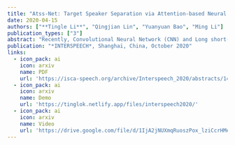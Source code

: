 ```yaml
---
title: "Atss-Net: Target Speaker Separation via Attention-based Neural Network"
date: 2020-04-15
authors: ["**Tingle Li**", "Qingjian Lin", "Yuanyuan Bao", "Ming Li"]
publication_types: ["3"]
abstract: "Recently, Convolutional Neural Network (CNN) and Long short-term memory (LSTM) based models have been introduced to deep learning-based target speaker separation. In this paper, we propose an Attention-based neural network (Atss-Net) in the spectrogram domain for the task. It allows the network to compute the correlation between each feature parallelly, and using shallower layers to extract more features, compared with the CNN-LSTM architecture. Experimental results show that our Atss-Net yields better performance than the VoiceFilter, although it only contains half of the parameters. Furthermore, our proposed model also demonstrates promising performance in speech enhancement."
publication: "*INTERSPEECH*, Shanghai, China, October 2020"
links:
  - icon_pack: ai
    icon: arxiv
    name: PDF
    url: 'https://isca-speech.org/archive/Interspeech_2020/abstracts/1436.html'
  - icon_pack: ai
    icon: arxiv
    name: Demo
    url: 'https://tinglok.netlify.app/files/interspeech2020/'
  - icon_pack: ai
    icon: arxiv
    name: Video
    url: 'https://drive.google.com/file/d/1IjA2jNUXmqRuoszPox_lziCcrHMeqXbA/view'
---
```



